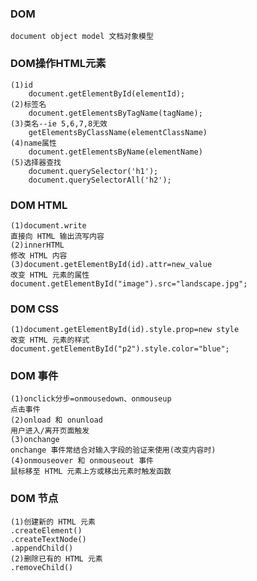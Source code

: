 
### DOM
	document object model 文档对象模型  

### DOM操作HTML元素
	(1)id
		document.getElementById(elementId);
	(2)标签名
		document.getElementsByTagName(tagName);
	(3)类名--ie 5,6,7,8无效
		getElementsByClassName(elementClassName)
	(4)name属性
		document.getElementsByName(elementName)
	(5)选择器查找
		document.querySelector('h1');
		document.querySelectorAll('h2');

### DOM HTML
	(1)document.write
	直接向 HTML 输出流写内容
	(2)innerHTML
	修改 HTML 内容
	(3)document.getElementById(id).attr=new_value
	改变 HTML 元素的属性
	document.getElementById("image").src="landscape.jpg";

### DOM CSS
	(1)document.getElementById(id).style.prop=new style
	改变 HTML 元素的样式
	document.getElementById("p2").style.color="blue";

### DOM 事件
	(1)onclick分步=onmousedown、onmouseup
	点击事件
	(2)onload 和 onunload 
	用户进入/离开页面触发
	(3)onchange 
	onchange 事件常结合对输入字段的验证来使用(改变内容时)
	(4)onmouseover 和 onmouseout 事件
	鼠标移至 HTML 元素上方或移出元素时触发函数

### DOM 节点
	(1)创建新的 HTML 元素
	.createElement()
	.createTextNode()
	.appendChild()
	(2)删除已有的 HTML 元素
	.removeChild()










